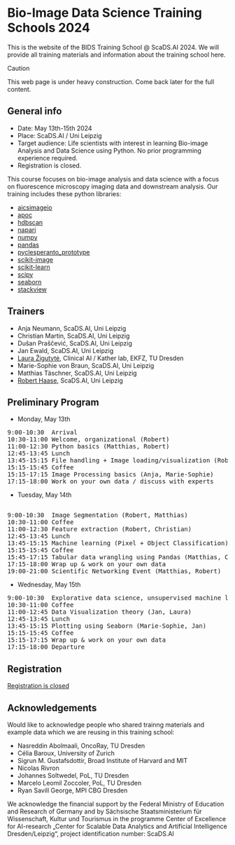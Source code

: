 # Bio-Image Data Science Training Schools 2024

This is the website of the BIDS Training School @ ScaDS.AI 2024. We will provide all training materials and information about the training school here.

> [!CAUTION]
> This web page is under heavy construction.
> Come back later for the full content.

## General info
* Date: May 13th-15th 2024
* Place: ScaDS.AI / Uni Leipzig
* Target audience: Life scientists with interest in learning Bio-image Analysis and Data Science using Python. No prior programming experience required.
* Registration is closed.

This course focuses on bio-image analysis and data science with a focus on fluorescence microscopy imaging data and downstream analysis. Our training includes these python libraries:
* [aicsimageio](https://github.com/AllenCellModeling/aicsimageio)
* [apoc](https://github.com/haesleinhuepf/apoc)
* [hdbscan](https://hdbscan.readthedocs.io/en/latest/how_hdbscan_works.html)
* [napari](https://napari.org/)
* [numpy](https://numpy.org/)
* [pandas](https://pandas.pydata.org/)
* [pyclesperanto_prototype](https://github.com/clEsperanto/pyclesperanto_prototype)
* [scikit-image](http://scikit-image.org/)
* [scikit-learn](https://scikit-learn.org)
* [scipy](https://scipy.org/)
* [seaborn](https://seaborn.pydata.org/)
* [stackview](https://github.com/haesleinhuepf/stackview)

## Trainers

* Anja Neumann, ScaDS.AI, Uni Leipzig
* Christian Martin, ScaDS.AI, Uni Leipzig
* Dušan Praščević, ScaDS.AI, Uni Leipzig
* Jan Ewald, ScaDS.AI, Uni Leipzig
* [Laura Žigutytė](mailto:laura.zigutyte@tu-dresden.de), Clinical AI / Kather lab, EKFZ, TU Dresden
* Marie-Sophie von Braun, ScaDS.AI, Uni Leipzig
* Matthias Täschner, ScaDS.AI, Uni Leipzig
* [Robert Haase](mailto:robert.haase@uni-leipzig.de), ScaDS.AI, Uni Leipzig

## Preliminary Program

* Monday, May 13th
<pre>
9:00-10:30	Arrival
10:30-11:00	Welcome, organizational	(Robert)
11:00-12:30	Python basics (Matthias, Robert)
12:45-13:45	Lunch		
13:45-15:15	File handling + Image loading/visualization	(Robert, Matthias)
15:15-15:45	Coffee		
15:15-17:15	Image Processing basics	(Anja, Marie-Sophie)
17:15-18:00	Work on your own data / discuss with experts
</pre>
* Tuesday, May 14th
<pre>

9:00-10:30	Image Segmentation (Robert, Matthias)
10:30-11:00	Coffee		
11:00-12:30	Feature extraction (Robert, Christian)
12:45-13:45	Lunch		
13:45-15:15	Machine learning (Pixel + Object Classification) (Christian, Anja)
15:15-15:45	Coffee		
15:45-17:15	Tabular data wrangling using Pandas	(Matthias, Christian)
17:15-18:00	Wrap up & work on your own data		
19:00-21:00	Scientific Networking Event	(Matthias, Robert)
</pre>

* Wednesday, May 15th

<pre>
9:00-10:30	Explorative data science, unsupervised machine learning	(Laura, Matthias)
10:30-11:00	Coffee		
11:00-12:45	Data Visualization theory (Jan, Laura)
12:45-13:45	Lunch		
13:45-15:15	Plotting using Seaborn (Marie-Sophie, Jan)
15:15-15:45	Coffee		
15:15-17:15	Wrap up & work on your own data		
17:15-18:00	Departure		
</pre>

## Registration

[Registration is closed](https://app1.edoobox.com/UL-WB/Wbkurse/WWB/Kurs.ed.596f3122222b_988019080.ScaDSAI%20Python%20for%20Data%20Science%20Training/?edref=ulwb)

## Acknowledgements

Would like to acknowledge people who shared trainng materials and example data which we are reusing in this training school:
* Nasreddin Abolmaali, OncoRay, TU Dresden
* Célia Baroux, University of Zurich
* Sigrun M. Gustafsdottir, Broad Institute of Harvard and MIT
* Nicolas Rivron
* Johannes Soltwedel, PoL, TU Dresden
* Marcelo Leomil Zoccoler, PoL, TU Dresden
* Ryan Savill George, MPI CBG Dresden

We acknowledge the financial support by the Federal Ministry of Education and Research of Germany and by Sächsische Staatsministerium für Wissenschaft, Kultur und Tourismus in the programme Center of Excellence for AI-research „Center for Scalable Data Analytics and Artificial Intelligence Dresden/Leipzig“, project identification number: ScaDS.AI
